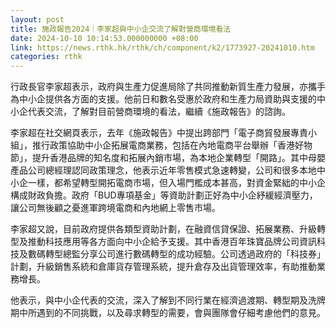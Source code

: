 ```yaml
---
layout: post
title: 施政報告2024｜李家超與中小企交流了解對營商環境看法
date: 2024-10-10 10:14:53.000000000 +08:00
link: https://news.rthk.hk/rthk/ch/component/k2/1773927-20241010.htm
categories: rthk
---
```


行政長官李家超表示，政府與生產力促進局除了共同推動新質生產力發展，亦攜手為中小企提供各方面的支援。他前日和數名受惠於政府和生產力局資助與支援的中小企代表交流，了解對目前營商環境的看法，繼續《施政報告》的諮詢。

李家超在社交網頁表示，去年《施政報告》中提出跨部門「電子商貿發展專責小組」，推行政策協助中小企拓展電商業務，包括在內地電商平台舉辦「香港好物節」，提升香港品牌的知名度和拓展內銷市場，為本地企業轉型「開路」。其中母嬰產品公司總經理認同政策理念，他表示近年零售模式急速轉變，公司和很多本地中小企一樣，都希望轉型開拓電商市場，但入場門檻成本甚高，對資金緊絀的中小企構成財政負擔。政府「BUD專項基金」等資助計劃正好為中小企紓緩經濟壓力，讓公司無後顧之憂進軍跨境電商和內地網上零售市場。

李家超又說，目前政府提供各類型資助計劃，在融資信貸保證、拓展業務、升級轉型及推動科技應用等各方面向中小企給予支援。其中香港百年珠寶品牌公司資訊科技及數碼轉型總監分享公司進行數碼轉型的成功經驗。公司透過政府的「科技券」計劃，升級銷售系統和倉庫貨存管理系統，提升倉存及出貨管理效率，有助推動業務增長。 

他表示，與中小企代表的交流，深入了解到不同行業在經濟過渡期、轉型期及洗牌期中所遇到的不同挑戰，以及尋求轉型的需要，會與團隊會仔細考慮他們的意見。
